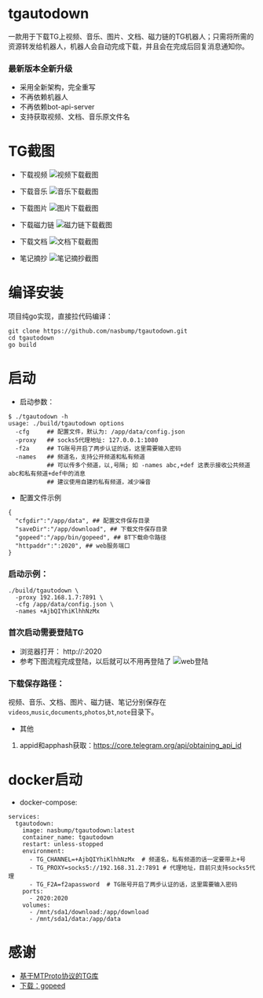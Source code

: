 # tgautodown
一款用于下载TG上视频、音乐、图片、文档、磁力链的TG机器人；只需将所需的资源转发给机器人，机器人会自动完成下载，并且会在完成后回复消息通知你。

### 最新版本全新升级
- 采用全新架构，完全重写
- 不再依赖机器人
- 不再依赖bot-api-server
- 支持获取视频、文档、音乐原文件名

# TG截图
- 下载视频
![视频下载截图](https://github.com/nasbump/tgautodown/blob/main/screenshots/download-video.png)

- 下载音乐
![音乐下载截图](https://github.com/nasbump/tgautodown/blob/main/screenshots/download-audio.png)

- 下载图片
![图片下载截图](https://github.com/nasbump/tgautodown/blob/main/screenshots/download-photos.png)

- 下载磁力链
![磁力链下载截图](https://github.com/nasbump/tgautodown/blob/main/screenshots/download-magnet.png)

- 下载文档
![文档下载截图](https://github.com/nasbump/tgautodown/blob/main/screenshots/download-docs.png)

- 笔记摘抄
![笔记摘抄截图](https://github.com/nasbump/tgautodown/blob/main/screenshots/download-note.png)

# 编译安装
项目纯go实现，直接拉代码编译：
```
git clone https://github.com/nasbump/tgautodown.git
cd tgautodown
go build
```

# 启动
- 启动参数：
```
$ ./tgautodown -h
usage: ./build/tgautodown options
  -cfg     ## 配置文件，默认为: /app/data/config.json
  -proxy   ## socks5代理地址: 127.0.0.1:1080
  -f2a     ## TG账号开启了两步认证的话，这里需要输入密码
  -names   ## 频道名，支持公开频道和私有频道
           ## 可以传多个频道，以,号隔; 如 -names abc,+def 这表示接收公共频道abc和私有频道+def中的消息
           ## 建议使用自建的私有频道，减少噪音
```
- 配置文件示例
```
{
  "cfgdir":"/app/data", ## 配置文件保存目录
  "saveDir":"/app/download", ## 下载文件保存目录
  "gopeed":"/app/bin/gopeed", ## BT下载命令路径
  "httpaddr":":2020", ## web服务端口
}
```


### 启动示例：
```
./build/tgautodown \
  -proxy 192.168.1.7:7891 \
  -cfg /app/data/config.json \
  -names +AjbQIYhiKlhhNzMx  
```

### 首次启动需要登陆TG
- 浏览器打开： http://<IP>:2020
- 参考下图流程完成登陆，以后就可以不用再登陆了
![web登陆](https://github.com/nasbump/tgautodown/blob/main/screenshots/web_login.jpg)

### 下载保存路径：
视频、音乐、文档、图片、磁力链、笔记分别保存在`videos`,`music`,`documents`,`photos`,`bt`,`note`目录下。

- 其他
1. appid和apphash获取：https://core.telegram.org/api/obtaining_api_id

# docker启动
- docker-compose:
```
services:
  tgautodown:
    image: nasbump/tgautodown:latest
    container_name: tgautodown
    restart: unless-stopped
    environment:
      - TG_CHANNEL=+AjbQIYhiKlhhNzMx  # 频道名，私有频道的话一定要带上+号
      - TG_PROXY=socks5://192.168.31.2:7891 # 代理地址，目前只支持socks5代理
      - TG_F2A=f2apassword  # TG账号开启了两步认证的话，这里需要输入密码
    ports:
      - 2020:2020
    volumes:
      - /mnt/sda1/download:/app/download
      - /mnt/sda1/data:/app/data
```


# 感谢
- [基于MTProto协议的TG库](github.com/gotd/td/tg)
- [下载：gopeed](https://github.com/GopeedLab/gopeed)
